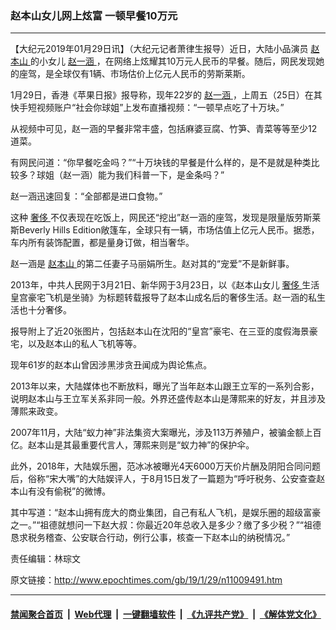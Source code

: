 ### 赵本山女儿网上炫富 一顿早餐10万元
------------------------

<p>
 【大纪元2019年01月29日讯】（大纪元记者萧律生报导）近日，大陆小品演员
 <a href="http://www.epochtimes.com/gb/tag/%E8%B5%B5%E6%9C%AC%E5%B1%B1.html">
  赵本山
 </a>
 的小女儿
 <a href="http://www.epochtimes.com/gb/tag/%E8%B5%B5%E4%B8%80%E6%B6%B5.html">
  赵一涵
 </a>
 ，在网络上炫耀其10万元人民币的早餐。随后，网民发现她的座驾，是全球仅有1辆、市场估价上亿元人民币的劳斯莱斯。
</p>
<p>
 1月29日，香港《苹果日报》报导称，现年22岁的
 <a href="http://www.epochtimes.com/gb/tag/%E8%B5%B5%E4%B8%80%E6%B6%B5.html">
  赵一涵
 </a>
 ，上周五（25日）在其快手短视频账户“社会你球姐”上发布直播视频：“一顿早点吃了十万块。”
</p>
<p>
 从视频中可见，赵一涵的早餐非常丰盛，包括麻婆豆腐、竹笋、青菜等等至少12道菜。
</p>
<div class="ArticleContent_Outer">
 <div class="ArticleContent">
  <div class="ArticleContent_Inner">
   <p>
    有网民问道：“你早餐吃金吗？”“十万块钱的早餐是什么样的，是不是就是种类比较多？球姐（赵一涵）能为我们科普一下，是金条吗？”
   </p>
   <p>
    赵一涵迅速回复：“全部都是进口食物。”
   </p>
   <p>
    这种
    <a href="http://www.epochtimes.com/gb/tag/%E5%A5%A2%E4%BE%88.html">
     奢侈
    </a>
    不仅表现在吃饭上，网民还“挖出”赵一涵的座驾，发现是限量版劳斯莱斯Beverly Hills Edition敞篷车，全球只有一辆，市场估值上亿元人民币。据悉，车内所有装饰配置，都是量身订做，相当奢华。
   </p>
   <p>
    赵一涵是
    <a href="http://www.epochtimes.com/gb/tag/%E8%B5%B5%E6%9C%AC%E5%B1%B1.html">
     赵本山
    </a>
    的第二任妻子马丽娟所生。赵对其的“宠爱”不是新鲜事。
   </p>
   <p>
    2013年，中共人民网于3月21日、新华网于3月23日，以《赵本山女儿
    <a href="http://www.epochtimes.com/gb/tag/%E5%A5%A2%E4%BE%88.html">
     奢侈
    </a>
    生活 皇宫豪宅飞机是坐骑》为标题转载报导了赵本山成名后的奢侈生活。赵一涵的私生活也十分奢侈。
   </p>
   <p>
    报导附上了近20张图片，包括赵本山在沈阳的“皇宫”豪宅、在三亚的度假海景豪宅，以及赵本山的私人飞机等等。
   </p>
  </div>
 </div>
</div>
<p>
 现年61岁的赵本山曾因涉黑涉贪丑闻成为舆论焦点。
</p>
<p>
 2013年以来，大陆媒体也不断放料，曝光了当年赵本山跟王立军的一系列合影，说明赵本山与王立军关系非同一般。外界还盛传赵本山是薄熙来的好友，并且涉及薄熙来政变。
</p>
<p>
 2007年11月，大陆“蚁力神”非法集资大案曝光，涉及113万养殖户，被骗金额上百亿。赵本山是其最重要代言人，薄熙来则是“蚁力神”的保护伞。
</p>
<p>
 此外，2018年，大陆娱乐圈，范冰冰被曝光4天6000万天价片酬及阴阳合同问题后，俗称“宋大嘴”的大陆娱评人，于8月15日发了一篇题为“呼吁税务、公安查查赵本山有没有偷税”的微博。
</p>
<p>
 其中写道：“赵本山拥有庞大的商业集团，自己有私人飞机，是娱乐圈的超级富豪之一。”“祖德就想问一下赵大叔：你最近20年总收入是多少？缴了多少税？”“祖德恳求税务稽查、公安联合行动，例行公事，核查一下赵本山的纳税情况。”
</p>
<p>
 责任编辑：林琮文
</p>

原文链接：http://www.epochtimes.com/gb/19/1/29/n11009491.htm


------------------------
#### [禁闻聚合首页](https://github.com/gfw-breaker/banned-news/blob/master/README.md) &nbsp;|&nbsp; [Web代理](https://github.com/gfw-breaker/open-proxy/blob/master/README.md) &nbsp;|&nbsp; [一键翻墙软件](https://github.com/gfw-breaker/nogfw/blob/master/README.md) &nbsp;|&nbsp; [《九评共产党》](https://github.com/gfw-breaker/9ping.md/blob/master/README.md#九评之一评共产党是什么) &nbsp;|&nbsp; [《解体党文化》](https://github.com/gfw-breaker/jtdwh.md/blob/master/README.md#绪论)
